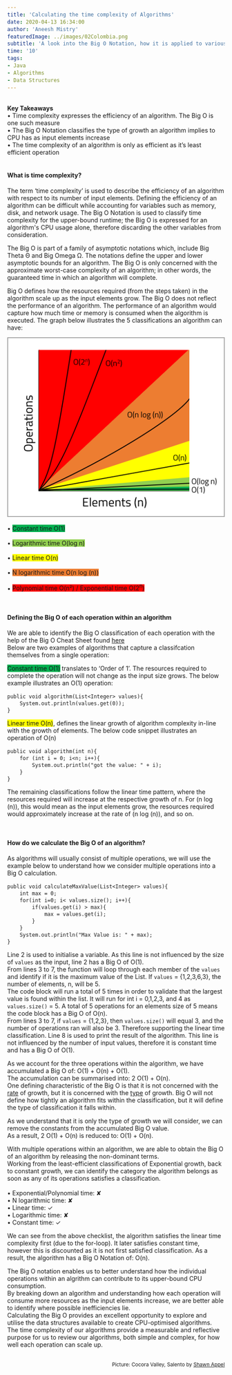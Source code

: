 ```yaml
---
title: 'Calculating the time complexity of Algorithms'
date: 2020-04-13 16:34:00
author: 'Aneesh Mistry'
featuredImage: ../images/02Colombia.png
subtitle: 'A look into the Big O Notation, how it is applied to various data structures in Java and how it can be used to calculate the efficiency of an algorithm.'
time: '10'
tags:
- Java
- Algorithms
- Data Structures
---
```

<br>
<strong>Key Takeaways</strong><br>
&#8226; Time complexity expresses the efficiency of an algorithm. The Big O is one such measure<br>
&#8226; The Big O Notation classifies the type of growth an algorithm implies to CPU has as input elements increase<br>
&#8226; The time complexity of an algorithm is only as efficient as it’s least efficient operation<br>


<br>
<h4>What is time complexity?</h4>
<p>
The term ‘time complexity’ is used to describe the efficiency of an algorithm with respect to its number of input elements. Defining the efficiency of an algorithm can be difficult while accounting for variables such as memory, disk, and network usage. The Big O Notation is used to classify time complexity for the upper-bound runtime; the Big O is expressed for an algorithm's CPU usage alone, therefore discarding the other variables from consideration.
</p>
<p>
The Big O is part of a family of asymptotic notations which, include Big Theta Θ and Big Omega Ω. The notations define the upper and lower asymptotic bounds for an algorithm. The Big O is only concerned with the approximate worst-case complexity of an algorithm; in other words, the guaranteed time in which an algorithm will complete.
</p>
<p>
Big O defines how the resources required (from the steps taken) in the algorithm scale up as the input elements grow. The Big O does not reflect the performance of an algorithm. The performance of an algorithm would capture how much time or memory is consumed when the algorithm is executed.
The graph below illustrates the 5 classifications an algorithm can have:
</p>


![Big O categorization](../../src/images/002Graph.png)

&#8226; <span style="background-color: rgb(0,176,80)">Constant time O(1)</span><br><br>
&#8226; <span style="background-color: rgb(146,208,80)">Logarithmic time O(log n)</span><br><br>
&#8226; <span style="background-color: #FFFF00">Linear time O(n)</span><br><br>
&#8226; <span style="background-color: rgb(237,125,49)">N logarithmic time O(n log (n))</span><br><br>
&#8226; <span style="background-color: rgb(255,0,0)">Polynomial time O(n&sup2;) / Exponential time O(2<sup>n</sup>)</span><br>


<br>
<h4>Defining the Big O of each operation within an algorithm</h4>
<p>

We are able to identify the Big O classification of each operation with the help of the Big O Cheat Sheet found <a target="_blank" href="https://www.bigocheatsheet.com/">here</a><br>
Below are two examples of algorithms that capture a classifcation themselves from a single operation:<br>

<span style="background-color: rgb(0,176,80)">Constant time O(1)</span> translates to ‘Order of 1’. The resources required to complete the operation will not change as the input size grows. The below example illustrates an O(1) operation:<br>
</p>

```java{numberLines: true}
public void algorithm(List<Integer> values){
    System.out.println(values.get(0));
}
```

<p>
<span style="background-color: #FFFF00">Linear time O(n)</span>, defines the linear growth of algorithm complexity in-line with the growth of elements. The below code snippet illustrates an operation of O(n)<br>
</p>

```java{numberLines: true}
public void algorithm(int n){
    for (int i = 0; i<n; i++){
        System.out.println("got the value: " + i);
    }
}

```
<p>
The remaining classifications follow the linear time pattern, where the resources required will increase at the respective growth of n. For (n log (n)), this would mean as the input elements grow, the resources required would approximately increase at the rate of (n log (n)), and so on.
</p>
<br>
<h4>How do we calculate the Big O of an algorithm?</h4>
<p>
As algorithms will usually consist of multiple operations, we will use the example below to understand how we consider multiple operations into a Big O calculation.<br>
</p>

```java{numberLines: true}
public void calculateMaxValue(List<Integer> values){
    int max = 0;
    for(int i=0; i< values.size(); i++){
        if(values.get(i) > max){
            max = values.get(i);
        }
    }
    System.out.println("Max Value is: " + max);
}

```


<p>
Line 2 is used to initialise a variable. As this line is not influenced by the size of <code class="language-java">values</code> as the input, line 2 has a Big O of O(1). <br>
From lines 3 to 7, the function will loop through each member of the <code class="language-java">values</code> and identify if it is the maximum value of the List. If <code class="language-java">values</code> = {1,2,3,6,3}, the number of elements, n, will be 5. <br>
The code block will run a total of 5 times in order to validate that the largest value is found within the list. It will run for int i = 0,1,2,3, and 4 as <code class="language-java">values.size()</code> = 5. A total of 5 operations for an elements size of 5 means the code block has a Big O of O(n).<br>
From lines 3 to 7, if <code class="language-java">values</code> = {1,2,3}, then <code class="language-java">values.size()</code> will equal 3, and the number of operations ran will also be 3. Therefore supporting the linear time classification.
Line 8 is used to print the result of the algorithm. This line is not influenced by the number of input values, therefore it is constant time and has a Big O of O(1).
</p>
<p>
As we account for the three operations within the algorithm, we have accumulated a Big O of: O(1) + O(n) + O(1).<br>
The accumulation can be summarised into: 2 O(1) + O(n).<br>
One defining characteristic of the Big O is that it is not concerned with the <u>rate</u> of growth, but it is concerned with the <u>type</u> of growth. Big O will not define how tightly an algorithm fits within the classification, but it will define the type of classification it falls within.</p>
As we understand that it is only the type of growth we will consider, we can remove the constants from the accumulated Big O value.<br>
As a result, 2 O(1) + O(n) is reduced to: O(1) + O(n).<br>
<p>
With multiple operations within an algorithm, we are able to obtain the Big O of an algorithm by releasing the non-dominant terms.<br>
Working from the least-efficient classifications of Exponential growth, back to constant growth, we can identify the category the algorithm belongs as soon as any of its operations satisfies a classification.<br><br>
&#8226; Exponential/Polynomial time: &#10008;<br>
&#8226; N logarithmic time: &#10008;<br>
&#8226; Linear time: &#10003;<br>
&#8226; Logarithmic time: &#10008;<br>
&#8226; Constant time: &#10003;
</p>
<p>
We can see from the above checklist, the algorithm satisfies the linear time complexity first (due to the for-loop). It later satisfies constant time, however this is discounted as it is not first satisfied classification. As a result, the algorithm has a Big O Notation of: O(n).<br>
</p>
<p>
The Big O notation enables us to better understand how the individual operations within an algrithm can contribute to its upper-bound CPU consumption.<br>
By breaking down an algorithm and understanding how each operation will consume more resources as the input elements increase, we are better able to identify where possible inefficiencies lie.<br>
Calculating the Big O provides an excellent opportunity to explore and utilise the data structures available to create CPU-optimised algorithms.<br>
The time complexity of our algorithms provide a measurable and reflective purpose for us to review our algorithms, both simple and complex, for how well each operation can scale up.
</p>
<br>
<small style="float: right;" >Picture: Cocora Valley, Salento by <a target="_blank" href="https://unsplash.com/@shawn_appel">Shawn Appel</small></a><br>

